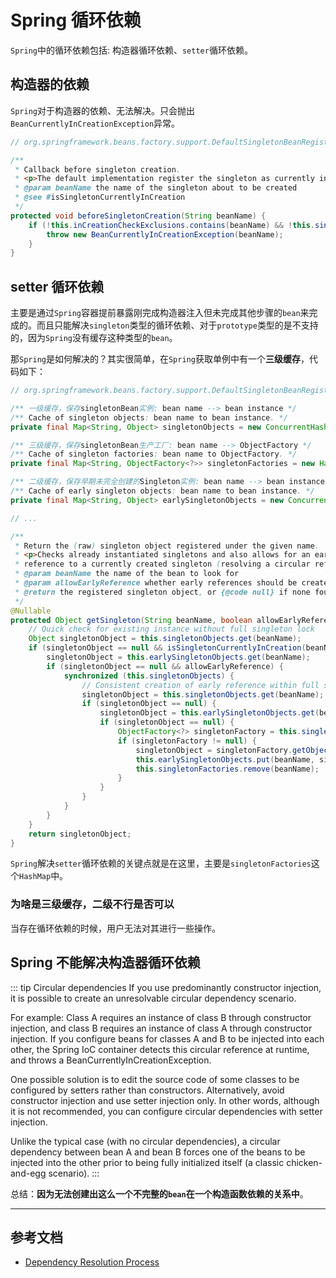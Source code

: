 # Spring 循环依赖

`Spring`中的循环依赖包括: 构造器循环依赖、`setter`循环依赖。

## 构造器的依赖

`Spring`对于构造器的依赖、无法解决。只会抛出`BeanCurrentlyInCreationException`异常。
```java
// org.springframework.beans.factory.support.DefaultSingletonBeanRegistry

/**
 * Callback before singleton creation.
 * <p>The default implementation register the singleton as currently in creation.
 * @param beanName the name of the singleton about to be created
 * @see #isSingletonCurrentlyInCreation
 */
protected void beforeSingletonCreation(String beanName) {
    if (!this.inCreationCheckExclusions.contains(beanName) && !this.singletonsCurrentlyInCreation.add(beanName)) {
        throw new BeanCurrentlyInCreationException(beanName);
    }
}
```

## setter 循环依赖

主要是通过`Spring`容器提前暴露刚完成构造器注入但未完成其他步骤的`bean`来完成的。而且只能解决`singleton`类型的循环依赖、对于`prototype`类型的是不支持的，因为`Spring`没有缓存这种类型的`bean`。

那`Spring`是如何解决的？其实很简单，在`Spring`获取单例中有一个**三级缓存**，代码如下：
```java
// org.springframework.beans.factory.support.DefaultSingletonBeanRegistry

/** 一级缓存，保存singletonBean实例: bean name --> bean instance */
/** Cache of singleton objects: bean name to bean instance. */
private final Map<String, Object> singletonObjects = new ConcurrentHashMap<>(256);

/** 三级缓存，保存singletonBean生产工厂: bean name --> ObjectFactory */
/** Cache of singleton factories: bean name to ObjectFactory. */
private final Map<String, ObjectFactory<?>> singletonFactories = new HashMap<>(16);

/** 二级缓存，保存早期未完全创建的Singleton实例: bean name --> bean instance */
/** Cache of early singleton objects: bean name to bean instance. */
private final Map<String, Object> earlySingletonObjects = new ConcurrentHashMap<>(16);

// ...

/**
 * Return the (raw) singleton object registered under the given name.
 * <p>Checks already instantiated singletons and also allows for an early
 * reference to a currently created singleton (resolving a circular reference).
 * @param beanName the name of the bean to look for
 * @param allowEarlyReference whether early references should be created or not
 * @return the registered singleton object, or {@code null} if none found
 */
@Nullable
protected Object getSingleton(String beanName, boolean allowEarlyReference) {
    // Quick check for existing instance without full singleton lock
    Object singletonObject = this.singletonObjects.get(beanName);
    if (singletonObject == null && isSingletonCurrentlyInCreation(beanName)) {
        singletonObject = this.earlySingletonObjects.get(beanName);
        if (singletonObject == null && allowEarlyReference) {
            synchronized (this.singletonObjects) {
                // Consistent creation of early reference within full singleton lock
                singletonObject = this.singletonObjects.get(beanName);
                if (singletonObject == null) {
                    singletonObject = this.earlySingletonObjects.get(beanName);
                    if (singletonObject == null) {
                        ObjectFactory<?> singletonFactory = this.singletonFactories.get(beanName);
                        if (singletonFactory != null) {
                            singletonObject = singletonFactory.getObject();
                            this.earlySingletonObjects.put(beanName, singletonObject);
                            this.singletonFactories.remove(beanName);
                        }
                    }
                }
            }
        }
    }
    return singletonObject;
}
```
`Spring`解决`setter`循环依赖的关键点就是在这里，主要是`singletonFactories`这个`HashMap`中。


### 为啥是三级缓存，二级不行是否可以

当存在循环依赖的时候，用户无法对其进行一些操作。

## Spring 不能解决构造器循环依赖

::: tip Circular dependencies
If you use predominantly constructor injection, it is possible to create an unresolvable circular dependency scenario.

For example: Class A requires an instance of class B through constructor injection, and class B requires an instance of class A through constructor injection. If you configure beans for classes A and B to be injected into each other, the Spring IoC container detects this circular reference at runtime, and throws a BeanCurrentlyInCreationException.

One possible solution is to edit the source code of some classes to be configured by setters rather than constructors. Alternatively, avoid constructor injection and use setter injection only. In other words, although it is not recommended, you can configure circular dependencies with setter injection.

Unlike the typical case (with no circular dependencies), a circular dependency between bean A and bean B forces one of the beans to be injected into the other prior to being fully initialized itself (a classic chicken-and-egg scenario).
:::

总结：**因为无法创建出这么一个不完整的`bean`在一个构造函数依赖的关系中**。

---
## 参考文档

- [Dependency Resolution Process](https://docs.spring.io/spring-framework/docs/current/reference/html/core.html#beans-dependency-resolution)
